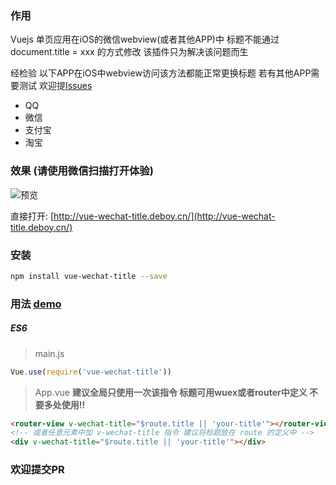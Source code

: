 ### 作用
Vuejs 单页应用在iOS的微信webview(或者其他APP)中 标题不能通过 document.title = xxx 的方式修改
该插件只为解决该问题而生

经检验 以下APP在iOS中webview访问该方法都能正常更换标题 若有其他APP需要测试 欢迎提[Issues](https://github.com/deboyblog/vue-wechat-title/issues/new)
- QQ
- 微信
- 支付宝
- 淘宝

### 效果 (请使用微信扫描打开体验)

![预览](./preview.png)

直接打开: [http://vue-wechat-title.deboy.cn/](http://vue-wechat-title.deboy.cn/)

### 安装

```bash
npm install vue-wechat-title --save
```

### 用法 [demo](https://github.com/deboyblog/vue-wechat-title-demo/tree/use-directive)

##### ES6
> main.js

```js
Vue.use(require('vue-wechat-title'))
```

> App.vue **建议全局只使用一次该指令 标题可用wuex或者router中定义 不要多处使用!!**

```html
<router-view v-wechat-title="$route.title || 'your-title'"></router-view>
<!-- 或者任意元素中加 v-wechat-title 指令 建议将标题放在 route 的定义中 -->
<div v-wechat-title="$route.title || 'your-title'"></div>
```

### 欢迎提交PR
